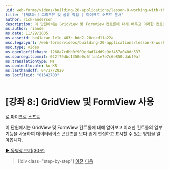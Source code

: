 ```yaml
---
uid: web-forms/videos/building-20-applications/lesson-8-working-with-the-gridview-and-formview
title: '[제8과:] 그리드뷰 및 폼뷰 작업 | 마이크로 소프트 문서'
author: rick-anderson
description: 이 단원에서는 GridView 및 FormView 컨트롤에 대해 배우고 이러한 컨트롤의 일부 기능을 사용하여 편집 및 디스플래를 만드는 방법에 대해 알아봅니다.
ms.author: riande
ms.date: 11/29/2005
ms.assetid: be41acae-1e1e-403c-bdd2-28cdcd11a22a
msc.legacyurl: /web-forms/videos/building-20-applications/lesson-8-working-with-the-gridview-and-formview
msc.type: video
ms.openlocfilehash: 1268a7cdbb0f909edad74dd9e9ef457a048dc537
ms.sourcegitcommit: 022f79dbc1350e0c6ffaa1e7e7c6e850cdabf9af
ms.translationtype: MT
ms.contentlocale: ko-KR
ms.lasthandoff: 04/17/2020
ms.locfileid: "81542783"
---
```

# <a name="lesson-8-working-with-the-gridview-and-formview"></a>[강좌 8:] GridView 및 FormView 사용

[로 마이크로 소프트](https://github.com/microsoft)

이 단원에서는 GridView 및 FormView 컨트롤에 대해 알아보고 이러한 컨트롤의 일부 기능을 사용하여 데이터베이스 콘텐츠를 보다 쉽게 편집하고 표시할 수 있는 방법을 알아봅니다.

[&#9654; 동영상 보기(30분)](https://channel9.msdn.com/Blogs/ASP-NET-Site-Videos/lesson-8-working-with-the-gridview-and-formview)

> [!div class="step-by-step"]
> [이전](lesson-7-databinding-to-user-interface-controls.md)
> [다음](watch-aspnet-development-in-action.md)

